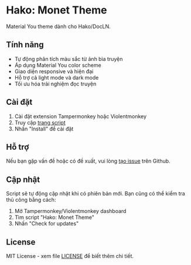 # Hako: Monet Theme

Material You theme dành cho Hako/DocLN.

## Tính năng

- Tự động phân tích màu sắc từ ảnh bìa truyện
- Áp dụng Material You color scheme
- Giao diện responsive và hiện đại
- Hỗ trợ cả light mode và dark mode
- Tối ưu hóa trải nghiệm đọc truyện

## Cài đặt

1. Cài đặt extension Tampermonkey hoặc Violentmonkey
2. Truy cập [trang script](https://github.com/sang765/HakoMonetTheme/raw/main/HakoMonetTheme.user.js)
3. Nhấn "Install" để cài đặt

## Hỗ trợ

Nếu bạn gặp vấn đề hoặc có đề xuất, vui lòng [tạo issue](https://github.com/sang765/HakoMonetTheme/issues) trên Github.

## Cập nhật

Script sẽ tự động cập nhật khi có phiên bản mới. Bạn cũng có thể kiểm tra thủ công bằng cách:
1. Mở Tampermonkey/Violentmonkey dashboard
2. Tìm script "Hako: Monet Theme"
3. Nhấn "Check for updates"

## License

MIT License - xem file [LICENSE](LICENSE) để biết thêm chi tiết.
